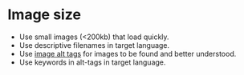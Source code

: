 # Image size

* Use small images (<200kb) that load quickly.
* Use descriptive filenames in target language.
* Use [image alt tags](image-alt-tags.md) for images to be found and better understood.
* Use keywords in alt-tags in target language.
